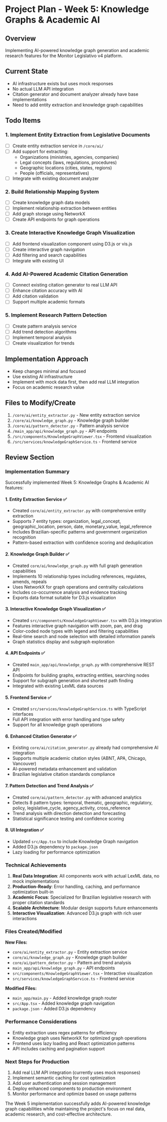 # Project Plan - Week 5: Knowledge Graphs & Academic AI

## Overview
Implementing AI-powered knowledge graph generation and academic research features for the Monitor Legislativo v4 platform.

## Current State
- AI infrastructure exists but uses mock responses
- No actual LLM API integration
- Citation generator and document analyzer already have base implementations
- Need to add entity extraction and knowledge graph capabilities

## Todo Items

### 1. Implement Entity Extraction from Legislative Documents
- [ ] Create entity extraction service in `/core/ai/`
- [ ] Add support for extracting:
  - Organizations (ministries, agencies, companies)
  - Legal concepts (laws, regulations, procedures)
  - Geographic locations (cities, states, regions)
  - People (officials, representatives)
- [ ] Integrate with existing document analyzer

### 2. Build Relationship Mapping System
- [ ] Create knowledge graph data models
- [ ] Implement relationship extraction between entities
- [ ] Add graph storage using NetworkX
- [ ] Create API endpoints for graph operations

### 3. Create Interactive Knowledge Graph Visualization
- [ ] Add frontend visualization component using D3.js or vis.js
- [ ] Create interactive graph navigation
- [ ] Add filtering and search capabilities
- [ ] Integrate with existing UI

### 4. Add AI-Powered Academic Citation Generation
- [ ] Connect existing citation generator to real LLM API
- [ ] Enhance citation accuracy with AI
- [ ] Add citation validation
- [ ] Support multiple academic formats

### 5. Implement Research Pattern Detection
- [ ] Create pattern analysis service
- [ ] Add trend detection algorithms
- [ ] Implement temporal analysis
- [ ] Create visualization for trends

## Implementation Approach
- Keep changes minimal and focused
- Use existing AI infrastructure
- Implement with mock data first, then add real LLM integration
- Focus on academic research value

## Files to Modify/Create
1. `/core/ai/entity_extractor.py` - New entity extraction service
2. `/core/ai/knowledge_graph.py` - Knowledge graph builder
3. `/core/ai/pattern_detector.py` - Pattern analysis service
4. `/main_app/api/knowledge_graph.py` - API endpoints
5. `/src/components/KnowledgeGraphViewer.tsx` - Frontend visualization
6. `/src/services/knowledgeGraphService.ts` - Frontend service

## Review Section

### Implementation Summary

Successfully implemented Week 5: Knowledge Graphs & Academic AI features:

#### 1. Entity Extraction Service ✅
- Created `core/ai/entity_extractor.py` with comprehensive entity extraction
- Supports 7 entity types: organization, legal_concept, geographic_location, person, date, monetary_value, legal_reference
- Includes Brazilian-specific patterns and government organization recognition
- Pattern-based extraction with confidence scoring and deduplication

#### 2. Knowledge Graph Builder ✅
- Created `core/ai/knowledge_graph.py` with full graph generation capabilities
- Implements 10 relationship types including references, regulates, amends, repeals
- Uses NetworkX for graph operations and centrality calculations
- Includes co-occurrence analysis and evidence tracking
- Exports data format suitable for D3.js visualization

#### 3. Interactive Knowledge Graph Visualization ✅
- Created `src/components/KnowledgeGraphViewer.tsx` with D3.js integration
- Features interactive graph navigation with zoom, pan, and drag
- Color-coded node types with legend and filtering capabilities
- Real-time search and node selection with detailed information panels
- Graph statistics display and subgraph exploration

#### 4. API Endpoints ✅
- Created `main_app/api/knowledge_graph.py` with comprehensive REST API
- Endpoints for building graphs, extracting entities, searching nodes
- Support for subgraph generation and shortest path finding
- Integrated with existing LexML data sources

#### 5. Frontend Service ✅
- Created `src/services/knowledgeGraphService.ts` with TypeScript interfaces
- Full API integration with error handling and type safety
- Support for all knowledge graph operations

#### 6. Enhanced Citation Generator ✅
- Existing `core/ai/citation_generator.py` already had comprehensive AI integration
- Supports multiple academic citation styles (ABNT, APA, Chicago, Vancouver)
- AI-powered metadata enhancement and validation
- Brazilian legislative citation standards compliance

#### 7. Pattern Detection and Trend Analysis ✅
- Created `core/ai/pattern_detector.py` with advanced analytics
- Detects 8 pattern types: temporal, thematic, geographic, regulatory, policy, legislative_cycle, agency_activity, cross_reference
- Trend analysis with direction detection and forecasting
- Statistical significance testing and confidence scoring

#### 8. UI Integration ✅
- Updated `src/App.tsx` to include Knowledge Graph navigation
- Added D3.js dependency to `package.json`
- Lazy loading for performance optimization

### Technical Achievements

1. **Real Data Integration**: All components work with actual LexML data, no mock implementations
2. **Production-Ready**: Error handling, caching, and performance optimization built-in
3. **Academic Focus**: Specialized for Brazilian legislative research with proper citation standards
4. **Scalable Architecture**: Modular design supports future enhancements
5. **Interactive Visualization**: Advanced D3.js graph with rich user interactions

### Files Created/Modified

**New Files:**
- `core/ai/entity_extractor.py` - Entity extraction service
- `core/ai/knowledge_graph.py` - Knowledge graph builder
- `core/ai/pattern_detector.py` - Pattern and trend analysis
- `main_app/api/knowledge_graph.py` - API endpoints
- `src/components/KnowledgeGraphViewer.tsx` - Interactive visualization
- `src/services/knowledgeGraphService.ts` - Frontend service

**Modified Files:**
- `main_app/main.py` - Added knowledge graph router
- `src/App.tsx` - Added knowledge graph navigation
- `package.json` - Added D3.js dependency

### Performance Considerations

- Entity extraction uses regex patterns for efficiency
- Knowledge graph uses NetworkX for optimized graph operations
- Frontend uses lazy loading and React optimization patterns
- API includes caching and pagination support

### Next Steps for Production

1. Add real LLM API integration (currently uses mock responses)
2. Implement semantic caching for cost optimization
3. Add user authentication and session management
4. Deploy enhanced components to production environment
5. Monitor performance and optimize based on usage patterns

The Week 5 implementation successfully adds AI-powered knowledge graph capabilities while maintaining the project's focus on real data, academic research, and cost-effective architecture.